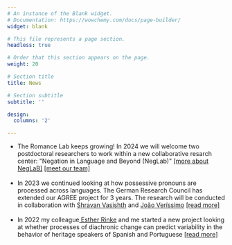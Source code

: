 ```yaml
---
# An instance of the Blank widget.
# Documentation: https://wowchemy.com/docs/page-builder/
widget: blank

# This file represents a page section.
headless: true

# Order that this section appears on the page.
weight: 20

# Section title
title: News

# Section subtitle
subtitle: ''

design:
  columns: '2'

---
```

<ul class="default">
    <li>
      The Romance Lab keeps growing! In 2024 we will welcome two postdoctoral researchers to work within a new collaborative resarch center: "Negation in Language and Beyond (NegLab)" <a target="blank" href=https://gepris.dfg.de/gepris/projekt/509468465?language=en>[more about NegLaB]</a> <a target="blank" href=https://www.uni-frankfurt.de/103073496/Team>[meet our team]</a>
    </li>
    <br>
    <li>
      In 2023 we continued looking at how possessive pronouns are processed across languages. The German Research Council has extended our AGREE project for 3 years. The research will be conducted in collaboration with <a target="blank" href=https://vasishth.github.io/>Shravan Vasishth</a> and <a target="blank" href=https://www.jverissimo.net/>João Veríssimo</a> <a target="blank" href=https://gepris.dfg.de/gepris/projekt/317308350?language=en>[read more]</a>
    </li>
    <br>
    <li>
      In 2022 my colleague<a target="blank" href=https://www.uni-frankfurt.de/44033774/Prof__Dr__Esther_Rinke> Esther Rinke</a> and me started a new project looking at whether processes of diachronic change can predict variability in the behavior of heritage speakers of Spanish and Portuguese <a target="blank" href=https://gepris.dfg.de/gepris/projekt/468764275?language=en>[read more]</a>
    </li>
  </ul>
</section>